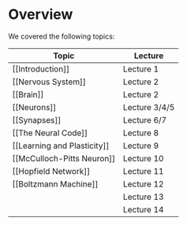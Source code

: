 # Overview
We covered the following topics:

| Topic                       | Lecture       |
| --------------------------- | ------------- |
| [[Introduction]]                | Lecture 1     |
| [[Nervous System]]              | Lecture 2     |
| [[Brain]]                       | Lecture 2     |
| [[Neurons]]                     | Lecture 3/4/5 |
| [[Synapses]]                    | Lecture 6/7   |
| [[The Neural Code]]             | Lecture 8     |
| [[Learning and Plasticity]]     | Lecture 9     |
| [[McCulloch-Pitts Neuron]]      | Lecture 10    |
| [[Hopfield Network]]            | Lecture 11    |
| [[Boltzmann Machine]]           | Lecture 12    |
|                             | Lecture 13    |
|                             | Lecture 14    |






 
 
 
 